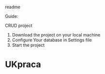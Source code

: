 readme

Guide:

CRUD project

1. Download the project on your local machine
2. Configure Your database in Settings file
3. Start the project
# UKpraca
